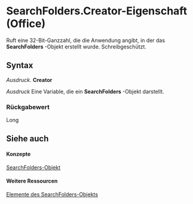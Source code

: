 
# SearchFolders.Creator-Eigenschaft (Office)

Ruft eine 32-Bit-Ganzzahl, die die Anwendung angibt, in der das  **SearchFolders** -Objekt erstellt wurde. Schreibgeschützt.


## Syntax

 _Ausdruck_. **Creator**

 _Ausdruck_ Eine Variable, die ein **SearchFolders** -Objekt darstellt.


### Rückgabewert

Long


## Siehe auch


#### Konzepte


[SearchFolders-Objekt](5958cafc-880e-ee9f-b2f5-be463bfe5232.md)
#### Weitere Ressourcen


[Elemente des SearchFolders-Objekts](http://msdn.microsoft.com/library/9d383fde-dffb-8008-eb5a-757694975d20%28Office.15%29.aspx)
